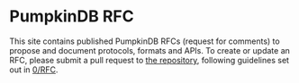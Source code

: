 # PumpkinDB RFC

This site contains published PumpkinDB RFCs (request for comments) to propose and document protocols, formats and APIs. To create or update an RFC,
please submit a pull request to [the repository](https://github.com/PumpkinDB/rfc), following guidelines set out in [0/RFC](0/README.md).
